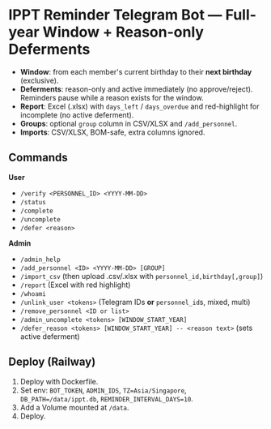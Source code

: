 # IPPT Reminder Telegram Bot — Full-year Window + Reason-only Deferments

- **Window**: from each member's current birthday to their **next birthday** (exclusive).
- **Deferments**: reason-only and active immediately (no approve/reject). Reminders pause while a reason exists for the window.
- **Report**: Excel (.xlsx) with `days_left` / `days_overdue` and red-highlight for incomplete (no active deferment).
- **Groups**: optional `group` column in CSV/XLSX and `/add_personnel`.
- **Imports**: CSV/XLSX, BOM-safe, extra columns ignored.

## Commands

**User**
- `/verify <PERSONNEL_ID> <YYYY-MM-DD>`
- `/status`
- `/complete`
- `/uncomplete`
- `/defer <reason>`

**Admin**
- `/admin_help`
- `/add_personnel <ID> <YYYY-MM-DD> [GROUP]`
- `/import_csv` (then upload .csv/.xlsx with `personnel_id,birthday[,group]`)
- `/report` (Excel with red highlight)
- `/whoami`
- `/unlink_user <tokens>` (Telegram IDs **or** `personnel_id`s, mixed, multi)
- `/remove_personnel <ID or list>`
- `/admin_uncomplete <tokens> [WINDOW_START_YEAR]`
- `/defer_reason <tokens> [WINDOW_START_YEAR] -- <reason text>`  (sets active deferment)

## Deploy (Railway)
1) Deploy with Dockerfile.
2) Set env: `BOT_TOKEN`, `ADMIN_IDS`, `TZ=Asia/Singapore`, `DB_PATH=/data/ippt.db`, `REMINDER_INTERVAL_DAYS=10`.
3) Add a Volume mounted at `/data`.
4) Deploy.
